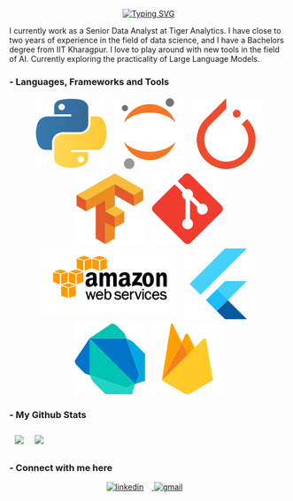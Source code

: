 <p align="center">
<a href="https://git.io/typing-svg"><img src="https://readme-typing-svg.demolab.com?font=Hubot+Sans&duration=3000&pause=500&center=true&multiline=true&width=500&height=75&lines=Sreeram+Jagannath+S;Data+Analyst+%7C+Problem+Solver" alt="Typing SVG" /></a>

I currently work as a Senior Data Analyst at Tiger Analytics. I have close to two years of experience in the field of data science, and I have a Bachelors degree from IIT Kharagpur. I love to play around with new tools in the field of AI. Currently exploring the practicality of Large Language Models.

### - Languages, Frameworks and Tools
<p align="center">
  
<img src="https://github.com/ssreeramj/ssreeramj/blob/master/assets/python.svg" alt="python" style="vertical-align:top; margin:4px">
<img src="https://github.com/ssreeramj/ssreeramj/blob/master/assets/jupyter-icon.svg" alt="jupyter-icon" style="vertical-align:top; margin:4px">
<img src="https://github.com/ssreeramj/ssreeramj/blob/master/assets/pytorch-icon.svg" alt="pytorch" style="vertical-align:top; margin:4px">
<img src="https://github.com/ssreeramj/ssreeramj/blob/master/assets/tensorflow-icon.svg" alt="tensorflow" style="vertical-align:top; margin:4px">
<img src="https://github.com/ssreeramj/ssreeramj/blob/master/assets/git-scm-icon.svg" alt="git" style="vertical-align:top; margin:4px">
<img src="https://github.com/ssreeramj/ssreeramj/blob/master/assets/aws.svg" alt="aws" style="vertical-align:top; margin:4px">
<img src="https://github.com/ssreeramj/ssreeramj/blob/master/assets/flutter.svg" alt="flutter" style="vertical-align:top; margin:4px">
<img src="https://github.com/ssreeramj/ssreeramj/blob/master/assets/dartlang-icon.svg" alt="dartlang" style="vertical-align:top; margin:4px">
<img src="https://github.com/ssreeramj/ssreeramj/blob/master/assets/firebase-icon.svg" alt="firebase" style="vertical-align:top; margin:4px">
</p>

### - My Github Stats

<img align="left" style="padding: 10px; vertical-align: top" src="https://github-readme-stats.vercel.app/api?username=ssreeramj&show_icons=true&hide=prs&count_private=true" />
<img style="padding: 10px; vertical-align: top" src="https://github-readme-stats.vercel.app/api/top-langs/?username=ssreeramj" />

### - Connect with me here
<p align="center">
<a href="https://www.linkedin.com/in/sreeram-jagannath-0b5aa5159/"> <img src="https://img.shields.io/static/v1?color=grey&logo=Linkedin&message=Linkedin&label=&style=for-the-badge&logoColor=blue" alt="linkedin" style="vertical-align:top; margin-right:15px">
<a href="mailto:ssreeramj@gmail.com"> <img src="https://img.shields.io/static/v1?color=grey&logo=Gmail&message=Gmail&label=&style=for-the-badge" alt="gmail" style="vertical-align:top; margin-right:15px">
</p>


